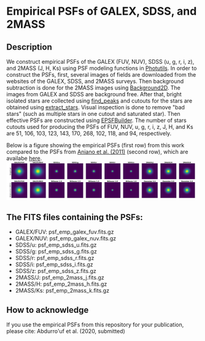 # Empirical PSFs of GALEX, SDSS, and 2MASS

## Description
We construct empirical PSFs of the GALEX (FUV, NUV), SDSS (u, g, r, i, z), and 2MASS (J, H, Ks) using PSF modeling functions in [Photutils](https://photutils.readthedocs.io/en/stable/index.html).
In order to construct the PSFs, first, several images of fields are downloaded from the websites of the GALEX, SDSS, and 2MASS surveys. 
Then background subtraction is done for the 2MASS images using [Background2D](https://photutils.readthedocs.io/en/stable/api/photutils.background.Background2D.html). 
The images from GALEX and SDSS are background free. After that, bright isolated stars are collected using [find_peaks](https://photutils.readthedocs.io/en/stable/api/photutils.detection.find_peaks.html)
and cutouts for the stars are obtained using [extract_stars](https://photutils.readthedocs.io/en/stable/api/photutils.psf.extract_stars.html). 
Visual inspection is done to remove "bad stars" (such as multiple stars in one cutout and saturated star). Then effective PSFs are constructed using [EPSFBuilder](https://photutils.readthedocs.io/en/stable/api/photutils.psf.EPSFBuilder.html).
The number of stars cutouts used for producing the PSFs of FUV, NUV, u, g, r, i, z, J, H, and Ks are 51, 106, 103, 123, 143, 170, 268, 102, 118, and 94, respectively. 

Below is a figure showing the empirical PSFs (first row) from this work compared to the PSFs from [Aniano et al. (2011)](https://ui.adsabs.harvard.edu/abs/2011PASP..123.1218A/abstract) (second row), which are availabe [here](https://www.astro.princeton.edu/~ganiano/Kernels/Ker_2018/). 
![PSF figures](compare_PSFs_emp_aniano11.png)

## The FITS files containing the PSFs:
- GALEX/FUV: psf_emp_galex_fuv.fits.gz
- GALEX/NUV: psf_emp_galex_nuv.fits.gz
- SDSS/u: psf_emp_sdss_u.fits.gz
- SDSS/g: psf_emp_sdss_g.fits.gz
- SDSS/r: psf_emp_sdss_r.fits.gz
- SDSS/i: psf_emp_sdss_i.fits.gz
- SDSS/z: psf_emp_sdss_z.fits.gz
- 2MASS/J: psf_emp_2mass_j.fits.gz
- 2MASS/H: psf_emp_2mass_h.fits.gz
- 2MASS/Ks: psf_emp_2mass_k.fits.gz

## How to acknowledge
If you use the empirical PSFs from this repository for your publication, please cite: Abdurro'uf et al. (2020, submitted) 
